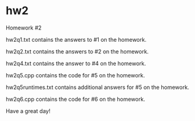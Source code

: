 hw2
===

Homework #2

hw2q1.txt contains the answers to #1 on the homework.

hw2q2.txt contains the answers to #2 on the homework.

hw2q4.txt contains the answer to #4 on the homework.

hw2q5.cpp contains the code for #5 on the homework.

hw2q5runtimes.txt contains additional answers for #5 on the homework.

hw2q6.cpp contains the code for #6 on the homework.

Have a great day!
